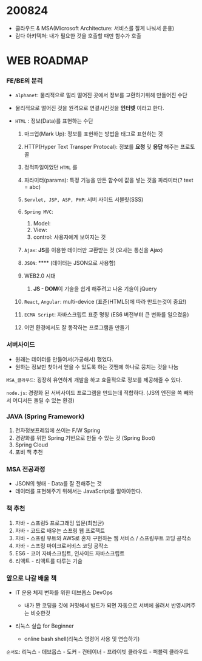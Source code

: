 # 200824

- 클라우드 & MSA(Microsoft Architecture: 서비스를 잘게 나눠서 운용)
- 람다 아키텍쳐: 내가 필요한 것을 호출할 때만 함수가 호출



# WEB ROADMAP

### FE/BE의 분리

* `alphanet`: 물리적으로 멀리 떨어진 곳에서 정보를 교환하기위해 만들어진 수단

* 물리적으로 떨어진 것을 원격으로 연결시킨것을 **인터넷** 이라고 한다.

* `HTML` : 정보(Data)를 표현하는 수단

  1. 마크업(Mark Up): 정보를 표현하는 방법을 태그로 표현하는 것
  2. HTTP(Hyper Text Transper Protocal): 정보를 **요청** 및 **응답** 해주는 프로토콜
  3. 정적파일이었던 `HTML` 를
  4. 파라미터(params): 특정 기능을 만든 함수에 값을 넣는 것을 파라미터(? text = abc)
  5. `Servlet, JSP, ASP, PHP`: 서버 사이드 서블릿(SSS)
  6. `Spring MVC`: 
     1. Model: 
     2. View: 
     3. control: 사용자에게 보여지는 것

  7. `Ajax`: **JS**를 이용한 데이터만 교환받는 것 (요새는 통신을 Ajax) 
  8. `JSON`: **** (데이터는 JSON으로 사용함) 
  9. WEB2.0 시대
     1. **JS - DOM**이 기술을 쉽게 해주려고 나온 기술이 jQuery
  10. `React`, `Angular`: multi-device (표준(HTML5)에 따라 만드는것이 중요!)
  11. `ECMA Script`: 자바스크립트 표준 명칭 (ES6 버전부터 큰 변화를 일으켰음)
  12. 어떤 환경에서도 잘 동작하는 프로그램을 만들기





### 서버사이드

* 원래는 데이터를 만들어서(가공해서) 했었다.
* 원하는 정보만 찾아서 얻을 수 있도록 하는 것땜에 하나로 뭉치는 것을 나눔



`MSA_클라우드`: 굉장히 유연하게 개발을 하고 효율적으로 정보를 제공해줄 수 있다.

`node.js`: 경량화 된 서버사이드 프로그램을 만드는데 적합하다. (JS의 엔진을 쏙 빼와서 어디서든 돌릴 수 있는 환경)



### JAVA (Spring Framework)

1. 전자정보프레임에 쓰이는 F/W Spring
2. 경량화를 위한 Spring 기반으로 만들 수 있는 것 (Spring Boot)
3. Spring Cloud
4. 포비 책 추천



### MSA 전공과정

* JSON의 형태 - Data를 잘 전해주는 것
* 데이터를 표현해주기 위해서는 JavaScript를 알아야한다.



### 책 추천

1. 자바 - 스프링5 프로그래밍 입문(최범균)
2. 자바 - 코드로 배우는 스프링 웹 프로젝트
3. 자바 - 스프링 부트와 AWS로 혼자 구현하는 웹 서비스 / 스프링부트 코딩 공작소
4. 자바 - 스프링 마이크로서비스 코딩 공작소
5. ES6 - 코어 자바스크립트, 인사이드 자바스크립트
6. 리액트 - 리액트를 다루는 기술



### 앞으로 나갈 배울 책

* IT 운용 체제 변화를 위한 데브옵스 DevOps
  - 내가 짠 코딩을 깃에 커밋해서 빌드가 되면 자동으로 서버에 올려서 반영시켜주는 비슷한것



* 리눅스 실습 for Beginner
  - online bash shell(리눅스 명령어 사용 및 연습하기)



`순서도`: 리눅스 - 데브옵스 - 도커 - 컨테이너 - 프라이빗 클라우드 - 퍼블릭 클라우드
